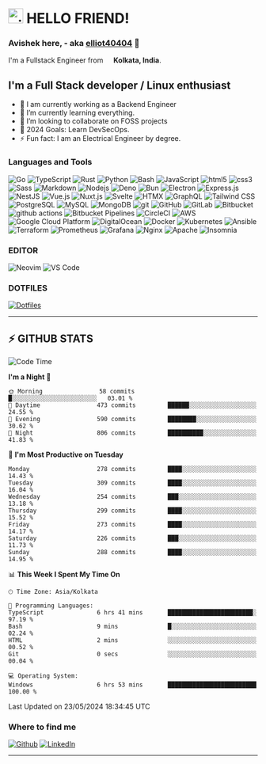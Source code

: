 <h1><img src="https://emojis.slackmojis.com/emojis/images/1531849430/4246/blob-sunglasses.gif?153184943" width="30" alt="gif"/> HELLO FRIEND!</h1>

### Avishek here, - aka [elliot40404](https://github.com/elliot40404) 👋

<p>I'm a Fullstack Engineer from <img src="https://cdn-icons-png.flaticon.com/512/3909/3909444.png" width="13"/> <b>Kolkata, India</b>.</p>

## I'm a Full Stack developer / Linux enthusiast

- 🔭 I am currently working as a Backend Engineer
- 🌱 I’m currently learning everything.
- 👯 I’m looking to collaborate on FOSS projects
- 🥅 2024 Goals: Learn DevSecOps.
- ⚡ Fun fact: I am an Electrical Engineer by degree.
<!-- - ✨ Learn more about me @ [elliot40404.com](https://elliot40404.com)! -->

<h3>Languages and Tools</h3>
<p>
  <!-- LANGUAGES -->
  <img alt="Go" src="https://img.shields.io/badge/-Go-00ADD8?style=flat-square&logo=go&logoColor=white" />
  <img alt="TypeScript" src="https://img.shields.io/badge/-TypeScript-007ACC?style=flat-square&logo=typescript&logoColor=white" />
  <img alt="Rust" src="https://img.shields.io/badge/-Rust-000000?style=flat-square&logo=rust&logoColor=white" />
  <img alt="Python" src="https://img.shields.io/badge/-Python-3776AB?style=flat-square&logo=python&logoColor=white" />
  <img alt="Bash" src="https://img.shields.io/badge/-Bash-4EAA25?style=flat-square&logo=gnu-bash&logoColor=white" />
  <img alt="JavaScript" src="https://img.shields.io/badge/-JavaScript-F7DF1E?style=flat-square&logo=javascript&logoColor=black" />
  <img alt="html5" src="https://img.shields.io/badge/-HTML5-E34F26?style=flat-square&logo=html5&logoColor=white" />
  <img alt="css3" src="https://img.shields.io/badge/-CSS3-1572B6?style=flat-square&logo=css3&logoColor=white" />
  <img alt="Sass" src="https://img.shields.io/badge/-Sass-CC6699?style=flat-square&logo=sass&logoColor=white" />
  <img alt="Markdown" src="https://img.shields.io/badge/-Markdown-000000?style=flat-square&logo=markdown&logoColor=white" />
  <!-- RUNTIMES -->
  <img alt="Nodejs" src="https://img.shields.io/badge/-Nodejs-43853d?style=flat-square&logo=Node.js&logoColor=white" />
  <img alt="Deno" src="https://img.shields.io/badge/-Deno-000000?style=flat-square&logo=deno&logoColor=white" />
  <img alt="Bun" src="https://img.shields.io/badge/-Bun-000000?style=flat-square&logo=bun&logoColor=white" />
  <img alt="Electron" src="https://img.shields.io/badge/-Electron-47848F?style=flat-square&logo=electron&logoColor=white" />
  <!-- FRAMEWORKS -->
  <img alt="Express.js" src="https://img.shields.io/badge/-Express.js-787878?style=flat-square&logo=express&logoColor=white" />
  <img alt="NestJS" src="https://img.shields.io/badge/-NestJS-E0234E?style=flat-square&logo=nestjs&logoColor=white" />
  <img alt="Vue.js" src="https://img.shields.io/badge/-Vue.js-4FC08D?style=flat-square&logo=vue.js&logoColor=white" />
  <img alt="Nuxt.js" src="https://img.shields.io/badge/-Nuxt.js-00C58E?style=flat-square&logo=nuxt.js&logoColor=white" />
  <img alt="Svelte" src="https://img.shields.io/badge/-Svelte-FF3E00?style=flat-square&logo=svelte&logoColor=white" />
  <img alt="HTMX" src="https://img.shields.io/badge/-HTMX-FF3E00?style=flat-square&logo=htmx&logoColor=white" />
  <!-- LIBRARIES -->
  <img alt="GraphQL" src="https://img.shields.io/badge/-GraphQL-E10098?style=flat-square&logo=graphql&logoColor=white" />
  <img alt="Tailwind CSS" src="https://img.shields.io/badge/-Tailwind_CSS-38B2AC?style=flat-square&logo=tailwind-css&logoColor=white" />
  <!-- DATABASES -->
  <img alt="PostgreSQL" src="https://img.shields.io/badge/-PostgreSQL-336791?style=flat-square&logo=postgresql&logoColor=white" />
  <img alt="MySQL" src="https://img.shields.io/badge/-MySQL-4479A1?style=flat-square&logo=mysql&logoColor=white" />
  <img alt="MongoDB" src="https://img.shields.io/badge/-MongoDB-13aa52?style=flat-square&logo=mongodb&logoColor=white" />
  <!-- CI/CD -->
  <img alt="git" src="https://img.shields.io/badge/-Git-F05032?style=flat-square&logo=git&logoColor=white" />
  <img alt="GitHub" src="https://img.shields.io/badge/-GitHub-181717?style=flat-square&logo=github&logoColor=white" />
  <img alt="GitLab" src="https://img.shields.io/badge/-GitLab-FCA121?style=flat-square&logo=gitlab&logoColor=white" />
  <img alt="Bitbucket" src="https://img.shields.io/badge/-Bitbucket-0052CC?style=flat-square&logo=bitbucket&logoColor=white" />
  <img alt="github actions" src="https://img.shields.io/badge/-Github_Actions-2088FF?style=flat-square&logo=github-actions&logoColor=white" />
  <img alt="Bitbucket Pipelines" src="https://img.shields.io/badge/-Bitbucket_Pipelines-0052CC?style=flat-square&logo=bitbucket-pipelines&logoColor=white" />
  <img alt="CircleCI" src="https://img.shields.io/badge/-CircleCI-343434?style=flat-square&logo=circleci&logoColor=white" />
  <!-- CLOUD PLATFORMS -->
  <img alt="AWS" src="https://img.shields.io/badge/-Amazon_AWS-232F3E?style=flat-square&logo=amazon-aws&logoColor=white" />
  <img alt="Google Cloud Platform" src="https://img.shields.io/badge/-Google_Cloud_Platform-1a73e8?style=flat-square&logo=google-cloud&logoColor=white" />
  <img alt="DigitalOcean" src="https://img.shields.io/badge/-Digital_Ocean-0080FF?style=flat-square&logo=digitalocean&logoColor=white" />
  <!-- TOOLS -->
  <img alt="Docker" src="https://img.shields.io/badge/-Docker-46a2f1?style=flat-square&logo=docker&logoColor=white" />
  <img alt="Kubernetes" src="https://img.shields.io/badge/-Kubernetes-326CE5?style=flat-square&logo=kubernetes&logoColor=white" />
  <img alt="Ansible" src="https://img.shields.io/badge/-Ansible-EE0000?style=flat-square&logo=ansible&logoColor=white" />
  <img alt="Terraform" src="https://img.shields.io/badge/-Terraform-7B42BC?style=flat-square&logo=terraform&logoColor=white" />
  <img alt="Prometheus" src="https://img.shields.io/badge/-Prometheus-E6522C?style=flat-square&logo=prometheus&logoColor=white" />
  <img alt="Grafana" src="https://img.shields.io/badge/-Grafana-F46800?style=flat-square&logo=grafana&logoColor=white" />
  <img alt="Nginx" src="https://img.shields.io/badge/-Nginx-269539?style=flat-square&logo=nginx&logoColor=white" />
  <img alt="Apache" src="https://img.shields.io/badge/-Apache-D22128?style=flat-square&logo=apache&logoColor=white" />
  <img alt="Insomnia" src="https://img.shields.io/badge/-Insomnia-5849BE?style=flat-square&logo=insomnia&logoColor=white" />
</p>

<h3>EDITOR</h3>
<p>
  <img alt="Neovim" src="https://img.shields.io/badge/-Neovim-57A143?style=flat-square&logo=neovim&logoColor=white" />
  <img alt="VS Code" src="https://img.shields.io/badge/-VS_Code-007ACC?style=flat-square&logo=visual-studio-code&logoColor=white" />
</p>

<h3>DOTFILES</h3>
<p>
  <a href=""><img alt="Dotfiles" src="https://img.shields.io/badge/-Dotfiles-000000?style=flat-square&logo=gnu-bash&logoColor=white" /></a>
</p>

---

## :zap: GITHUB STATS

<!--START_SECTION:waka-->
![Code Time](http://img.shields.io/badge/Code%20Time-2%2C474%20hrs%205%20mins-blue)

**I'm a Night 🦉** 

```text
🌞 Morning                58 commits          █░░░░░░░░░░░░░░░░░░░░░░░░   03.01 % 
🌆 Daytime                473 commits         ██████░░░░░░░░░░░░░░░░░░░   24.55 % 
🌃 Evening                590 commits         ████████░░░░░░░░░░░░░░░░░   30.62 % 
🌙 Night                  806 commits         ██████████░░░░░░░░░░░░░░░   41.83 % 
```
📅 **I'm Most Productive on Tuesday** 

```text
Monday                   278 commits         ████░░░░░░░░░░░░░░░░░░░░░   14.43 % 
Tuesday                  309 commits         ████░░░░░░░░░░░░░░░░░░░░░   16.04 % 
Wednesday                254 commits         ███░░░░░░░░░░░░░░░░░░░░░░   13.18 % 
Thursday                 299 commits         ████░░░░░░░░░░░░░░░░░░░░░   15.52 % 
Friday                   273 commits         ████░░░░░░░░░░░░░░░░░░░░░   14.17 % 
Saturday                 226 commits         ███░░░░░░░░░░░░░░░░░░░░░░   11.73 % 
Sunday                   288 commits         ████░░░░░░░░░░░░░░░░░░░░░   14.95 % 
```


📊 **This Week I Spent My Time On** 

```text
🕑︎ Time Zone: Asia/Kolkata

💬 Programming Languages: 
TypeScript               6 hrs 41 mins       ████████████████████████░   97.19 % 
Bash                     9 mins              █░░░░░░░░░░░░░░░░░░░░░░░░   02.24 % 
HTML                     2 mins              ░░░░░░░░░░░░░░░░░░░░░░░░░   00.52 % 
Git                      0 secs              ░░░░░░░░░░░░░░░░░░░░░░░░░   00.04 % 

💻 Operating System: 
Windows                  6 hrs 53 mins       █████████████████████████   100.00 % 
```


 Last Updated on 23/05/2024 18:34:45 UTC
<!--END_SECTION:waka-->

<h3>Where to find me</h3>
<p><a href="https://github.com/elliot40404" target="_blank"><img alt="Github" src="https://img.shields.io/badge/GitHub-%2312100E.svg?&style=for-the-badge&logo=Github&logoColor=white" /></a> <a href="https://www.linkedin.com/in/avishek404" target="_blank"><img alt="LinkedIn" src="https://img.shields.io/badge/linkedin-%230077B5.svg?&style=for-the-badge&logo=linkedin&logoColor=white" /></a>
</p>

------------

